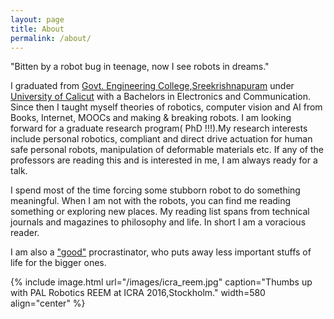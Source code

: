 ```yaml
---
layout: page
title: About
permalink: /about/
---
```




"Bitten by a robot bug in teenage, now I see robots in dreams."

I graduated from [Govt. Engineering College,Sreekrishnapuram](http://www.gecskp.ac.in) under [University of Calicut](http://www.universityofcalicut.info/) with a Bachelors in Electronics and Communication. Since then I taught myself theories of robotics, computer vision and AI from  Books, Internet, MOOCs and making & breaking robots. I am looking forward for a graduate research program( PhD !!!).My research interests include personal robotics, compliant and direct drive actuation for human safe personal robots, manipulation of deformable materials etc. If any of the professors are reading this and is interested in me, I am always ready for a talk.

I spend most of the time forcing some stubborn robot to do something meaningful. When I am not with the robots, you can find me reading something or exploring new places.  My reading list spans from technical journals and magazines to philosophy and life. In short I am a voracious reader.

 I am also a  ["good"](http://paulgraham.com/procrastination.html) procrastinator, who puts away less important stuffs of life for the bigger ones. 

{% include image.html url="/images/icra_reem.jpg" caption="Thumbs up with PAL Robotics REEM at ICRA 2016,Stockholm." width=580 align="center" %}
